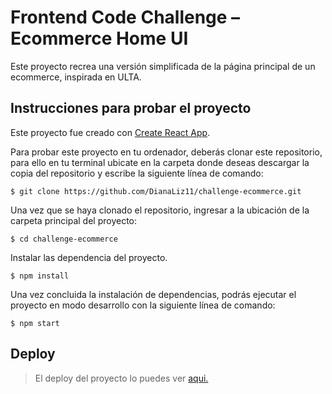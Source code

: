 # Frontend Code Challenge – Ecommerce Home UI

Este proyecto recrea una versión simplificada de la página principal de un ecommerce, inspirada en ULTA.

## Instrucciones para probar el proyecto

Este proyecto fue creado con [Create React App](https://github.com/facebook/create-react-app).

Para probar este proyecto en tu ordenador, deberás clonar este repositorio, para ello en tu terminal ubicate en la carpeta donde deseas descargar la copia del repositorio y escribe la siguiente línea de comando:

`$ git clone https://github.com/DianaLiz11/challenge-ecommerce.git`

Una vez que se haya clonado el repositorio, ingresar a la ubicación de la carpeta principal del proyecto:

`$ cd challenge-ecommerce`

Instalar las dependencia del proyecto.

`$ npm install`

Una vez concluida la instalación de dependencias, podrás ejecutar el proyecto en modo desarrollo con la siguiente línea de comando:

`$ npm start`

## Deploy

>
>El deploy del proyecto lo puedes ver [aqui.](https://challenge-ecommerce.onrender.com)
>